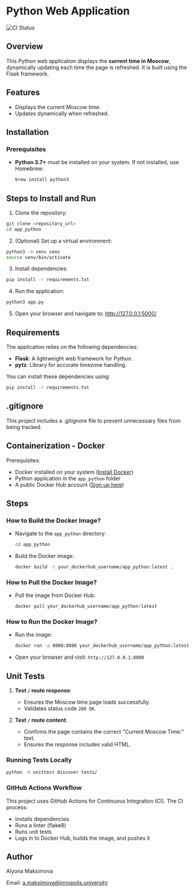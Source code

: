 # Python Web Application

![CI Status](https://github.com/your_username/your_repo/actions/workflows/ci.yml/badge.svg)

## Overview

This Python web application displays the **current time in Moscow**, dynamically updating each time the page is refreshed. It is built using the Flask framework.

## Features

- Displays the current Moscow time.
- Updates dynamically when refreshed.

## Installation

### Prerequisites

- **Python 3.7+** must be installed on your system. If not installed, use Homebrew:

  ```bash
  brew install python3
  ```

## Steps to Install and Run

1. Clone the repository:

  ```bash
git clone <repository_url>
cd app_python
  ```

2. (Optional) Set up a virtual environment:

  ```bash
python3 -m venv venv
source venv/bin/activate
  ```

3. Install dependencies:

  ```bash
pip install -r requirements.txt
  ```
  
4. Run the application:

  ```bash
python3 app.py
  ```
  
5. Open your browser and navigate to:
<http://127.0.0.1:5000/>

## Requirements

The application relies on the following dependencies:

- **Flask**: A lightweight web framework for Python.
- **pytz**: Library for accurate timezone handling.

You can install these dependencies using:

  ```bash
pip install -r requirements.txt
  ```
  
## .gitignore

This project includes a .gitignore file to prevent unnecessary files from being tracked.

## Containerization - Docker

Prerequisites:

- Docker installed on your system ([Install Docker](https://docs.docker.com/get-docker/))
- Python application in the `app_python` folder
- A public Docker Hub account ([Sign up here](https://hub.docker.com/))

## Steps

### How to Build the Docker Image?

- Navigate to the `app_python` directory:

     ```bash
     cd app_python
     ```

- Build the Docker image:

     ```bash
     docker build -t your_dockerhub_username/app_python:latest .
     ```

### How to Pull the Docker Image?

- Pull the image from Docker Hub:

     ```bash
     docker pull your_dockerhub_username/app_python:latest
     ```

### How to Run the Docker Image?

- Run the image:

     ```bash
     docker run -p 8080:8080 your_dockerhub_username/app_python:latest
     ```

- Open your browser and visit: `http://127.0.0.1:8080`

## Unit Tests

1. **Test `/` route response**:
   - Ensures the Moscow time page loads successfully.
   - Validates status code `200 OK`.

2. **Test `/` route content**:
   - Confirms the page contains the correct "Current Moscow Time:" text.
   - Ensures the response includes valid HTML.

### Running Tests Locally

```bash
python -m unittest discover tests/
```

### GitHub Actions Workflow

This project uses GitHub Actions for Continuous Integration (CI). The CI process:

- Installs dependencies
- Runs a linter (flake8)
- Runs unit tests
- Logs in to Docker Hub, builds the image, and pushes it

## Author

Alyona Maksimova

Email: <a.maksimova@innopolis.university>
